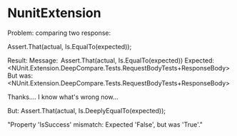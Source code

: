 # NunitExtension

Problem: comparing two response:

Assert.That(actual, Is.EqualTo(expected));

Result:
  Message: 
  Assert.That(actual, Is.EqualTo(expected))
  Expected: <NUnit.Extension.DeepCompare.Tests.RequestBodyTests+ResponseBody>
  But was:  <NUnit.Extension.DeepCompare.Tests.RequestBodyTests+ResponseBody>

Thanks.... I know what's wrong now...

But:
Assert.That(actual, Is.DeeplyEqualTo(expected));

"Property 'IsSuccess' mismatch: Expected 'False', but was 'True'."
